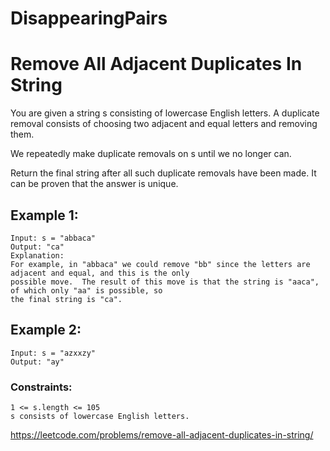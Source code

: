 # DisappearingPairs

# Remove All Adjacent Duplicates In String

You are given a string s consisting of lowercase English letters. A duplicate removal consists of choosing two adjacent and equal letters and removing them.

We repeatedly make duplicate removals on s until we no longer can.

Return the final string after all such duplicate removals have been made. It can be proven that the answer is unique.


## Example 1:

```
Input: s = "abbaca"
Output: "ca"
Explanation: 
For example, in "abbaca" we could remove "bb" since the letters are adjacent and equal, and this is the only 
possible move.  The result of this move is that the string is "aaca", of which only "aa" is possible, so 
the final string is "ca".
```

## Example 2:

```
Input: s = "azxxzy"
Output: "ay"
```

### Constraints:
```
1 <= s.length <= 105
s consists of lowercase English letters.
```

https://leetcode.com/problems/remove-all-adjacent-duplicates-in-string/
